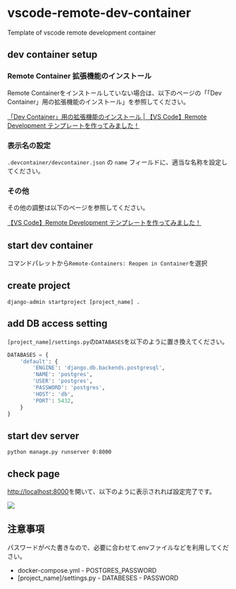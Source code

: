 # vscode-remote-dev-container
Template of vscode remote development container

## dev container setup
### Remote Container 拡張機能のインストール

Remote Containerをインストールしていない場合は、以下のページの「「Dev Container」用の拡張機能のインストール」を参照してください。

[「Dev Container」用の拡張機能のインストール | 【VS Code】Remote Development テンプレートを作ってみました！](https://mlog.wlaboratory.com/entry/category/release/template/template-vscode-remote-dev-container#Dev-Container%E7%94%A8%E3%81%AE%E6%8B%A1%E5%BC%B5%E6%A9%9F%E8%83%BD%E3%81%AE%E3%82%A4%E3%83%B3%E3%82%B9%E3%83%88%E3%83%BC%E3%83%AB)


### 表示名の設定

`.devcontainer/devcontainer.json` の `name` フィールドに、適当な名称を設定してください。


### その他

その他の調整は以下のページを参照してください。

[【VS Code】Remote Development テンプレートを作ってみました！](https://mlog.wlaboratory.com/entry/category/release/template/template-vscode-remote-dev-container)


## start dev container

コマンドパレットから`Remote-Containers: Reopen in Container`を選択


## create project

```shell
django-admin startproject [project_name] .
```


## add DB access setting

`[project_name]/settings.py`の`DATABASES`を以下のように置き換えてください。

```python
DATABASES = {
    'default': {
        'ENGINE': 'django.db.backends.postgresql',
        'NAME': 'postgres',
        'USER': 'postgres',
        'PASSWORD': 'postgres',
        'HOST': 'db',
        'PORT': 5432,
    }
}
```

## start dev server

```shell
python manage.py runserver 0:8000
```


## check page

[http://localhost:8000](http://localhost:8000)を開いて、以下のように表示されれば設定完了です。

![](https://cdn-ak.f.st-hatena.com/images/fotolife/h/hiro0164/20211103/20211103145353.png)


## 注意事項

パスワードがべた書きなので、必要に合わせて.envファイルなどを利用してください。

* docker-compose.yml - POSTGRES_PASSWORD
* [project_name]/settings.py - DATABESES - PASSWORD

